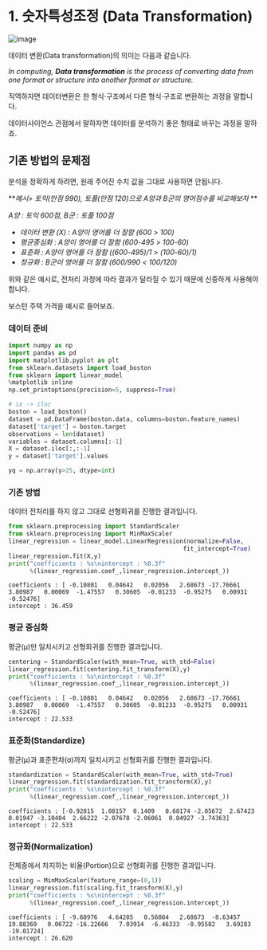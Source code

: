 # 1. 숫자특성조정 (Data Transformation)

![image](https://source.unsplash.com/1600x900/?Transformer)  

데이터 변환(Data transformation)의 의미는 다음과 같습니다.  

*In computing, **Data transformation** is the process of converting data from one format or structure into another format or structure.*

직역하자면 데이터변환은 한 형식·구조에서 다른 형식·구조로 변환하는 과정을 말합니다.  

데이터사이언스 관점에서 말하자면 데이터를 분석하기 좋은 형태로 바꾸는 과정을 말하죠.  

## 기존 방법의 문제점

분석을 정확하게 하려면, 원래 주어진 수치 값을 그대로 사용하면 안됩니다.  

***예시> 토익(만점 990), 토플(만점 120)으로 A양과 B군의 영어점수를 비교해보자* ** 

*A양 : 토익 600점,  B군 : 토플 100점*  

- *데이터 변환 (X) : A양이 영어를 더 잘함 (600 > 100)*
- *평균중심화 : A양이 영어를 더 잘함 (600-495 > 100-60)*  
- *표준화 : A양이 영어를 더 잘함 ((600-495)/1 > (100-60)/1)*  
- *정규화 : B군이 영어를 더 잘함 (600/990 < 100/120)*  

위와 같은 예시로, 전처리 과정에 따라 결과가 달라질 수 있기 때문에 신중하게 사용해야 합니다.  

보스턴 주택 가격을 예시로 들어보죠.  

### 데이터 준비

```python
import numpy as np
import pandas as pd
import matplotlib.pyplot as plt
from sklearn.datasets import load_boston
from sklearn import linear_model
%matplotlib inline
np.set_printoptions(precision=5, suppress=True)

# ix -> iloc
boston = load_boston()
dataset = pd.DataFrame(boston.data, columns=boston.feature_names)
dataset['target'] = boston.target
observations = len(dataset)
variables = dataset.columns[:-1]
X = dataset.iloc[:,:-1]
y = dataset['target'].values

yq = np.array(y>25, dtype=int)
```

### 기존 방법

데이터 전처리를 하지 않고 그대로 선형회귀를 진행한 결과입니다.  

```python
from sklearn.preprocessing import StandardScaler
from sklearn.preprocessing import MinMaxScaler
linear_regression = linear_model.LinearRegression(normalize=False,
                                                 fit_intercept=True)
linear_regression.fit(X,y)
print("coefficients : %s\nintercept : %0.3f"
      %(linear_regression.coef_,linear_regression.intercept_))
```

`coefficients : [ -0.10801   0.04642   0.02056   2.68673 -17.76661   3.80987   0.00069  -1.47557   0.30605  -0.01233  -0.95275   0.00931  -0.52476]`  
`intercept : 36.459`  

### 평균 중심화  

평균(μ)만 일치시키고 선형회귀를 진행한 결과입니다.

```python
centering = StandardScaler(with_mean=True, with_std=False)
linear_regression.fit(centering.fit_transform(X),y)
print("coefficients : %s\nintercept : %0.3f"
      %(linear_regression.coef_,linear_regression.intercept_))
```

`coefficients : [ -0.10801   0.04642   0.02056   2.68673 -17.76661   3.80987   0.00069  -1.47557   0.30605  -0.01233  -0.95275   0.00931  -0.52476]`  
`intercept : 22.533`  

### 표준화(Standardize)

평균(μ)과 표준편차(σ)까지 일치시키고 선형회귀를 진행한 결과입니다.

```python
standardization = StandardScaler(with_mean=True, with_std=True)
linear_regression.fit(standardization.fit_transform(X),y)
print("coefficients : %s\nintercept : %0.3f"
      %(linear_regression.coef_,linear_regression.intercept_))
```

`coefficients : [-0.92815  1.08157  0.1409   0.68174 -2.05672  2.67423  0.01947 -3.10404  2.66222 -2.07678 -2.06061  0.84927 -3.74363]`  
`intercept : 22.533`  

### 정규화(Normalization)

전체중에서 차지하는 비율(Portion)으로 선형회귀를 진행한 결과입니다.  

```python
scaling = MinMaxScaler(feature_range=(0,1))
linear_regression.fit(scaling.fit_transform(X),y)
print("coefficients : %s\nintercept : %0.3f"
      %(linear_regression.coef_,linear_regression.intercept_))
```

`coefficients : [ -9.60976   4.64205   0.56084   2.68673  -8.63457  19.88369   0.06722 -16.22666   7.03914  -6.46333  -8.95582   3.69283 -19.01724]`  
`intercept : 26.620`  





